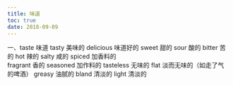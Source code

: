 ```yaml
---
title: 味道
toc: true
date: 2018-09-09
---
```

一、taste 味道
tasty 美味的
delicious 味道好的
sweet 甜的
sour 酸的
bitter 苦的
hot 辣的
salty 咸的
spiced 加香料的  
fragrant 香的
seasoned 加作料的
tasteless 无味的
flat 淡而无味的（如走了气的啤酒）
greasy 油腻的
bland 清淡的
light 清淡的
